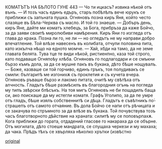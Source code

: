 ﻿КОМАТЪТЪ НА БѢЛОТО ГУНЕ
443
— Чо ти ицкасъ? извика нѣкой отъ вънъ.
— И тозъ часъ единъ едъръ, старъ побѣлѣлъ вече юрукъ се приближи съ запъната пушка.
Огняновъ позна киръ Яня, който често слазяше въ Бѣла-Черква съ масло. И той го знаеше.
— Добъръ день, киръ Яне, дайте ми коматъ хлебецъ, за Бога, прибръза да каже Бойчо, за да заяви своитѣ миролюбиви намѣрения.
Киръ Яни го изгледа отъ глава до крака. Позна ли го, не ли — но огледътъ не му направи добро впечатление. Той влѣзе навесенъ въ колибата, отчупи половина пита, като изкълча нѣщо на едното момче.
— Хай, хбди на тамо, да не земе главата белята. Тува тце те види нѣкой, ристиенпно, каза той строго, като подаваше Огняпоѣу хлѣба.
Огняновъ го подлагодари и се смъкни бързо къмъ дола, за да се мушне пакъ въ букака, дѣто бѣше нощувалъ.
— Боже, казваше си той горчиво, единъ гръкъ, тоя полудивакъ се смили: българитѣ ме изгонихѫ съ проклетия и съ кучета вчера.
Огняновъ ръваше бързо и лакомо питата, очитѣ му свѣтѣха отъ алчность. Гладътъ бѣше размѣсилъ въ благородния огънь на погледа му типъ звѣрски блѣсъкъ. На тоя мигъ Огняновъ не би пощадилъ баща си, ако поискаше да му истегли коматя.
Графъ Уголипо, за да пе умре отъ гладъ, бѣше изялъ собственнитѣ си дѣца.
Гладътъ е съвѣтникъ по́-страшепъ отъ самото отчаяние.
Въ дола Бойчо се напи отъ рѣчицата и се закачува по стръмното за да влѣзе въ букака. Той почувствува тозъ часъ благотворното дѣйствие на храната: силитѣ му се поповърпахѫ. Кога приближи до гората, отдадений гласове го накараха да се обърне. Отъ могилата, дѣто стоеше мандрата, се спущаха черкези и му махаха; да чака. Прѣдъ тѣхъ се хвърляха нѣколко хрътки {извѣстно

[original](images/494.jpg)